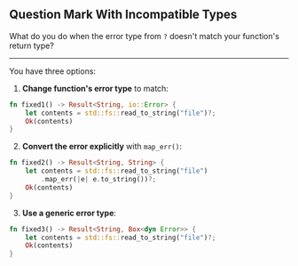 ## Question Mark With Incompatible Types

What do you do when the error type from `?` doesn't match your function's return type?

---

You have three options:

1. **Change function's error type** to match:
```rust
fn fixed1() -> Result<String, io::Error> {
    let contents = std::fs::read_to_string("file")?;
    Ok(contents)
}
```

2. **Convert the error explicitly** with `map_err()`:
```rust
fn fixed2() -> Result<String, String> {
    let contents = std::fs::read_to_string("file")
        .map_err(|e| e.to_string())?;
    Ok(contents)
}
```

3. **Use a generic error type**:
```rust
fn fixed3() -> Result<String, Box<dyn Error>> {
    let contents = std::fs::read_to_string("file")?;
    Ok(contents)
}
```


